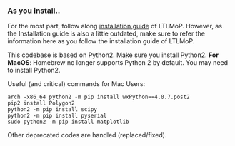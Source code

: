 ### As you install..

For the most part, follow along [installation guide](https://github.com/VerifiableRobotics/LTLMoP/wiki/Installation-Guide) of LTLMoP.
However, as the Installation guide is also a little outdated, make sure to refer the information here as you follow the installation guide of LTLMoP.

This codebase is based on Python2. Make sure you install Python2. **For MacOS**: Homebrew no longer supports Python 2 by default. You may need to install Python2.

Useful (and critical) commands for Mac Users:
```
arch -x86_64 python2 -m pip install wxPython==4.0.7.post2
pip2 install Polygon2
python2 -m pip install scipy
python2 -m pip install pyserial
sudo python2 -m pip install matplotlib
```

Other deprecated codes are handled (replaced/fixed).
